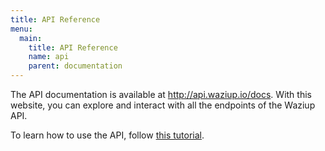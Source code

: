 ```yaml
---
title: API Reference
menu:
  main:
    title: API Reference
    name: api
    parent: documentation
---
```


The API documentation is available at http://api.waziup.io/docs.
With this website, you can explore and interact with all the endpoints of the Waziup API.

To learn how to use the API, follow [this tutorial](/documentation/api/api_tutorial).
